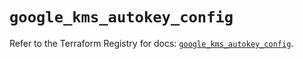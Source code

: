# `google_kms_autokey_config`

Refer to the Terraform Registry for docs: [`google_kms_autokey_config`](https://registry.terraform.io/providers/hashicorp/google-beta/6.44.0/docs/resources/google_kms_autokey_config).
